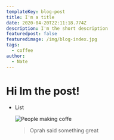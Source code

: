```yaml
---
templateKey: blog-post
title: I'm a title
date: 2020-04-20T22:11:18.774Z
description: I'm the short description
featuredpost: false
featuredimage: /img/blog-index.jpg
tags:
  - coffee
author:
  - Nate
---
```

# Hi Im the post!



* List

  ![People making coffe](/img/flavor_wheel.jpg "People making coffee")

  > Oprah said something great